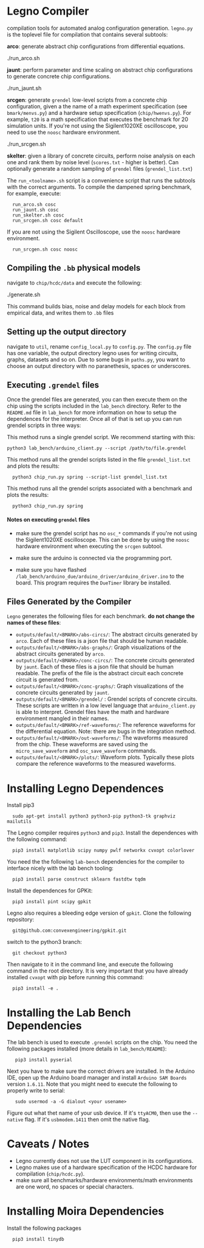 # Legno Compiler

compilation tools for automated analog configuration generation. `legno.py` is the toplevel file for compilation that contains several subtools:

**arco**: generate abstract chip configurations from differential equations.

   ./run_arco.sh <bmark>
   
**jaunt**: perform parameter and time scaling on abstract chip configurations to generate concrete chip configurations.

   ./run_jaunt.sh <bmark>
   
**srcgen**: generate `grendel` low-level scripts from a concrete chip configuration, given a the name of a math experiment specification (see `bmark/menvs.py`) and a hardware setup specification (`chip/hwenvs.py`). For example, `t20` is a math specification that executes the benchmark for 20 simulation units. If you're not using the Sigilent1020XE oscilloscope, you need to use the `noosc` hardware environment.

   ./run_srcgen.sh <bmark> <hw-env>
   
**skelter**: given a library of concrete circuits, perform noise analysis on each one and rank them by noise level (`scores.txt` - higher is better). Can optionally generate a random sampling of `grendel` files (`grendel_list.txt`)

The `run_<toolname>.sh` script is a convenience script that runs the subtools with the correct arguments. To compile the dampened spring benchmark, for example, execute:

      run_arco.sh cosc
      run_jaunt.sh cosc
      run_skelter.sh cosc
      run_srcgen.sh cosc default
      
If you are not using the Sigilent Oscilloscope, use the `noosc` hardware environment.

      run_srcgen.sh cosc noosc
      
## Compiling the `.bb` physical models

navigate to `chip/hcdc/data` and execute the following:

   ./generate.sh

This command builds bias, noise and delay models for each block from empirical data, and writes them to `.bb` files

## Setting up the output directory

navigate to `util`, rename `config_local.py` to `config.py`. The `config.py` file has one variable, the output directory legno uses for writing circuits, graphs, datasets and so on. Due to some bugs in `paths.py`, you want to choose an output directory with no paranethesis, spaces or underscores.

## Executing `.grendel` files

Once the grendel files are generated, you can then execute them on the chip using the scripts included in the `lab_bench` directory. Refer to the `README.md` file in `lab_bench` for more information on how to setup the dependences for the interpreter. Once all of that is set up you can run grendel scripts in three ways:
 
This method runs a single grendel script. We recommend starting with this:

    python3 lab_bench/arduino_client.py --script /path/to/file.grendel


This method runs all the grendel scripts listed in the file `grendel_list.txt` and plots the results:

      python3 chip_run.py spring --script-list grendel_list.txt

This method runs all the grendel scripts associated with a benchmark and plots the results:

      python3 chip_run.py spring
  
#### Notes on executing `grendel` files

- make sure the grendel script has no `osc_*` commands if you're not using the Sigilent1020XE oscilloscope. This can be done by using the `noosc` hardware environment when executing the `srcgen` subtool.

- make sure the arduino is connected via the programming port.

- make sure you have flashed `/lab_bench/arduino_due/arduino_driver/arduino_driver.ino` to the board. This program requires the `DueTimer` library be installed.


## Files Generated by the Compiler

`Legno` generates the following files for each benchmark. **do not change the names of these files**:

   - `outputs/default/<BMARK>/abs-circs/`: The abstract circuits generated by `arco`. Each of these files is a json file that should be human readable.
   - `outputs/default/<BMARK>/abs-graphs/`: Graph visualizations of the abstract circuits generated by `arco`.
   - `outputs/default/<BMARK>/conc-circs/`: The concrete circuits generated by `jaunt`. Each of these files is a json file that should be human readable. The prefix of the file is the abstract circuit each concrete circuit is generated from.
   - `outputs/default/<BMARK>/conc-graphs/`: Graph visualizations of the concrete circuits generated by `jaunt`.
   - `outputs/default/<BMARK>/grendel/` : Grendel scripts of concrete circuits. These scripts are written in a low level language that `arduino_client.py` is able to interpret. Grendel files have the math and hardware environment mangled in their names.
   - `outputs/default/<BMARK>/ref-waveforms/`: The reference waveforms for the differential equation. Note: there are bugs in the integration method.
   - `outputs/default/<BMARK>/out-waveforms/`: The waveforms measured from the chip. These waveforms are saved using the `micro_save_waveform` and `osc_save_waveform` commands.
   - `outputs/default/<BMARK>/plots/`: Waveform plots. Typically these plots compare the reference waveforms to the measured waveforms.
   
   
# Installing Legno Dependences
Install pip3

      sudo apt-get install python3 python3-pip python3-tk graphviz mailutils

The Legno compiler requires `python3` and `pip3`. Install the dependences with the following command:

      pip3 install matplotlib scipy numpy pwlf networkx cvxopt colorlover
      
You need the the following `lab-bench` dependencies for the compiler to interface nicely with the lab bench tooling:

      pip3 install parse construct sklearn fastdtw tqdm
     
Install the dependences for GPKit:

      pip3 install pint scipy gpkit

Legno also requires a bleeding edge version of `gpkit`. Clone the following repository:

      git@github.com:convexengineering/gpkit.git
   
switch to the python3 branch:

      git checkout python3
      
Then navigate to it in the command line, and execute the following command in the root directory. It is very important that you have already installed `cvxopt` with pip before running this command:

      pip3 install -e .

# Installing the Lab Bench Dependencies

The lab bench is used to execute `.grendel` scripts on the chip. You need the following packages installed (more details in `lab_bench/README`):

       pip3 install pyserial
       
Next you have to make sure the correct drivers are installed. In the Arduino IDE, open up the Arduino board manager and install `Arduino SAM Boards` version `1.6.11`. Note that you might need to execute the following to properly write to serial:

       sudo usermod -a -G dialout <your usename>

Figure out what thet name of your usb device. If it's `ttyACM0`, then use the `--native` flag. If it's `usbmodem.1411` then omit the native flag.


# Caveats / Notes

- Legno currently does not use the LUT component in its configurations.
- Legno makes use of a hardware specification of the HCDC hardware for compilation (`chip/hcdc.py`).
- make sure all benchmarks/hardware environments/math environments are one word, no spaces or special characters.

# Installing Moira Dependencies

Install the following packages

      pip3 install tinydb
